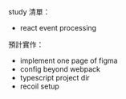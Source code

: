 
study 清單：
-  react event processing

預計實作：
- implement one page of figma
- config beyond webpack
- typescript project dir
- recoil setup


